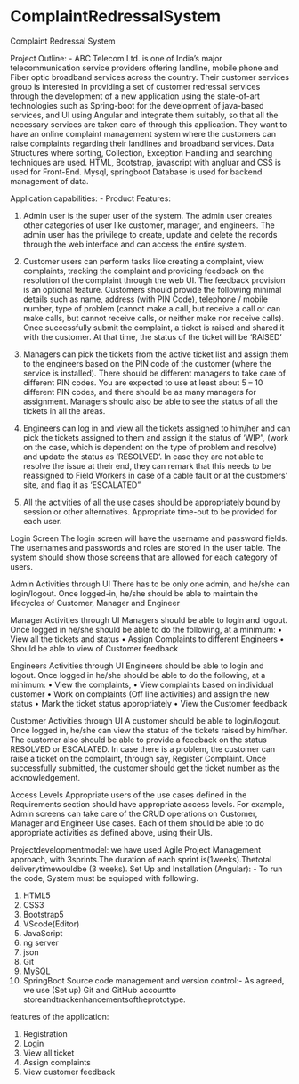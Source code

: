# ComplaintRedressalSystem
Complaint Redressal System

Project Outline: -
ABC Telecom Ltd. is one of India’s major telecommunication service providers offering landline, mobile phone and Fiber optic broadband services across the country. Their customer services group is interested in providing a set of customer redressal services through the development of a new application using the state-of-art technologies such as Spring-boot for the development of java-based services, and UI using Angular and integrate them suitably, so that all the necessary services are taken care of through this application. They want to have an online complaint management system where the customers can raise complaints regarding their landlines and broadband services.
Data Structures where sorting, Collection, Exception Handling and  searching techniques are used. HTML, Bootstrap, javascript with angluar and CSS is used for Front-End. Mysql, springboot Database is used for backend management of data.

Application capabilities: -
Product Features: 

1.	Admin user is the super user of the system. The admin user creates other categories of user like customer, manager, and engineers. The admin user has the privilege to create, update and delete the records through the web interface and can access the entire system.

2.	Customer users can perform tasks like creating a complaint, view complaints, tracking the complaint and providing feedback on the resolution of the complaint through the web UI. The feedback provision is an optional feature. Customers should provide the following minimal details such as name, address (with PIN Code), telephone / mobile number, type of problem (cannot make a call, but receive a call or can make calls, but cannot receive calls, or neither make nor receive calls). Once successfully submit the complaint, a ticket is raised and shared it with the customer. At that time, the status of the ticket will be ‘RAISED’

3.	Managers can pick the tickets from the active ticket list and assign them to the engineers based on the PIN code of the customer (where the service is installed). There should be different managers to take care of different PIN codes. You are expected to use at least about 5 – 10 different PIN codes, and there should be as many managers for assignment. Managers should also be able to see the status of all the tickets in all the areas.

4.	Engineers can log in and view all the tickets assigned to him/her and can pick the tickets assigned to them and assign it the status of ‘WIP”, (work on the case, which is dependent on the type of problem and resolve) and update the status as ‘RESOLVED’. In case they are not able to resolve the issue at their end, they can remark that this needs to be reassigned to Field Workers in case of a cable fault or at the customers’ site, and flag it as ‘ESCALATED”

5.	All the activities of all the use cases should be appropriately bound by session or other alternatives. Appropriate time-out to be provided for each user.

Login Screen
The login screen will have the username and password fields. The usernames and passwords and roles are stored in the user table. The system should show those screens that are allowed for each category of users.
 
Admin Activities through UI
There has to be only one admin, and he/she can login/logout. Once logged-in, he/she should be able to maintain the lifecycles of Customer, Manager and Engineer
 
Manager Activities through UI
Managers should be able to login and logout. Once logged in he/she should be able to do the following, at a minimum:
•	View all the tickets and status
•	Assign Complaints to different Engineers
•	Should be able to view of Customer feedback
 
Engineers Activities through UI
Engineers should be able to login and logout. Once logged in he/she should be able to do the following, at a minimum:
•	View the complaints,
•	View complaints based on individual customer
•	Work on complaints (Off line activities) and assign the new status
•	Mark the ticket status appropriately
•	View the Customer feedback
 
Customer Activities through UI
A customer should be able to login/logout. Once logged in, he/she can view the status of the tickets raised by him/her. The customer also should be able to provide a feedback on the status RESOLVED or ESCALATED. In case there is a problem, the customer can raise a ticket on the complaint, through say, Register Complaint. Once successfully submitted, the customer should get the ticket number as the acknowledgement.
 
Access Levels
Appropriate users of the use cases defined in the Requirements section should have appropriate access levels. For example, Admin screens can take care of the CRUD operations on Customer, Manager and Engineer Use cases. Each of them should be able to do appropriate activities as defined above, using their UIs.


Projectdevelopmentmodel:
we have used Agile Project Management approach, with 3sprints.The duration of each sprint is(1weeks).Thetotal deliverytimewouldbe (3 weeks).
Set Up and Installation (Angular): -
To run the code, System must be equipped with following.
1.	HTML5
2.	CSS3
3.	Bootstrap5
4.	VScode(Editor)
5.	JavaScript
6.	ng server
7.	json
8.	Git
9.	MySQL
10.	SpringBoot
Source code management and version control:-
 As agreed, we use (Set up) Git and GitHub accountto storeandtrackenhancementsoftheprototype.

features of the application:
1.	Registration
2.	Login
3.	View all ticket
4.	Assign complaints
5.	View customer feedback



